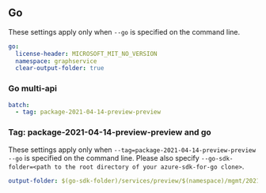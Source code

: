 ## Go

These settings apply only when `--go` is specified on the command line.

```yaml $(go)
go:
  license-header: MICROSOFT_MIT_NO_VERSION
  namespace: graphservice
  clear-output-folder: true
```

### Go multi-api

``` yaml $(go) && $(multiapi)
batch:
  - tag: package-2021-04-14-preview-preview
```

### Tag: package-2021-04-14-preview-preview and go

These settings apply only when `--tag=package-2021-04-14-preview-preview --go` is specified on the command line.
Please also specify `--go-sdk-folder=<path to the root directory of your azure-sdk-for-go clone>`.

```yaml $(tag) == 'package-2021-04-14-preview-preview' && $(go)
output-folder: $(go-sdk-folder)/services/preview/$(namespace)/mgmt/2021-04-14-preview/$(namespace)
```
